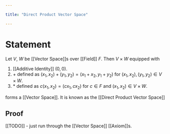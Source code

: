 ```yaml
---

title: "Direct Product Vector Space"

---
```

# Statement
Let $V$, $W$ be [[Vector Space]]s over [[Field]] $F$. Then  $V \times W$ equipped with
1. [[Additive Identity]] $(0, 0)$.
2. $+$ defined as $(x_{1}, x_{2}) + (y_{1}, y_{2}) = (x_{1} + x_{2}, y_{1} + y_{2})$ for $(x_{1}, x_{2}), (y_{1}, y_{2}) \in V \times W$.
3. $*$ defined as $c (x_{1}, x_{2}) = (cx_{1}, cx_{2})$ for $c \in F$ and $(x_{1}, x_{2}) \in V \times W$.

forms a [[Vector Space]]. It is known as the [[Direct Product Vector Space]]

## Proof
[[TODO]] - just run through the [[Vector Space]] [[Axiom]]s.